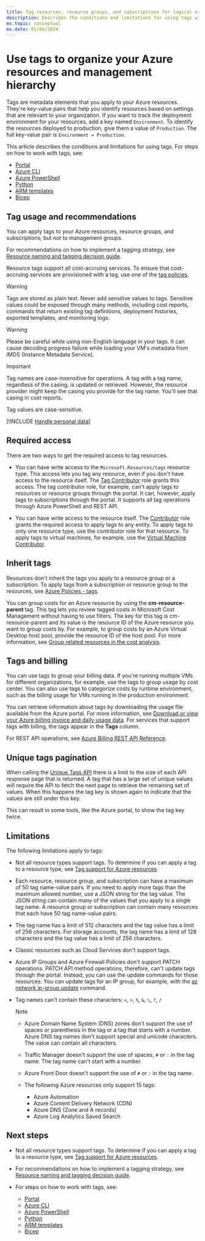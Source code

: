 ```yaml
---
title: Tag resources, resource groups, and subscriptions for logical organization
description: Describes the conditions and limitations for using tags with Azure resources.
ms.topic: conceptual
ms.date: 01/04/2024
---
```


# Use tags to organize your Azure resources and management hierarchy

Tags are metadata elements that you apply to your Azure resources. They're key-value pairs that help you identify resources based on settings that are relevant to your organization. If you want to track the deployment environment for your resources, add a key named `Environment`. To identify the resources deployed to production, give them a value of `Production`. The full key-value pair is `Environment = Production`.

This article describes the conditions and limitations for using tags. For steps on how to work with tags, see:

* [Portal](tag-resources-portal.md)
* [Azure CLI](tag-resources-cli.md)
* [Azure PowerShell](tag-resources-powershell.md)
* [Python](tag-resources-python.md)
* [ARM templates](tag-resources-templates.md)
* [Bicep](tag-resources-bicep.md)

## Tag usage and recommendations

You can apply tags to your Azure resources, resource groups, and subscriptions, but not to management groups.

For recommendations on how to implement a tagging strategy, see [Resource naming and tagging decision guide](/azure/cloud-adoption-framework/decision-guides/resource-tagging/?toc=/azure/azure-resource-manager/management/toc.json).

Resource tags support all cost-accruing services. To ensure that cost-accruing services are provisioned with a tag, use one of the [tag policies](tag-policies.md).  

> [!WARNING]
> Tags are stored as plain text. Never add sensitive values to tags. Sensitive values could be exposed through many methods, including cost reports, commands that return existing tag definitions, deployment histories, exported templates, and monitoring logs.

> [!WARNING]
> Please be careful while using non-English language in your tags. It can cause decoding progress failure while loading your VM's metadata from IMDS (Instance Metadata Service).

> [!IMPORTANT]
> Tag names are case-insensitive for operations. A tag with a tag name, regardless of the casing, is updated or retrieved. However, the resource provider might keep the casing you provide for the tag name. You'll see that casing in cost reports.
>
> Tag values are case-sensitive.

[!INCLUDE [Handle personal data](~/reusable-content/ce-skilling/azure/includes/gdpr-intro-sentence.md)]

## Required access

There are two ways to get the required access to tag resources.

- You can have write access to the `Microsoft.Resources/tags` resource type. This access lets you tag any resource, even if you don't have access to the resource itself. The [Tag Contributor](../../role-based-access-control/built-in-roles.md#tag-contributor) role grants this access. The tag contributor role, for example, can't apply tags to resources or resource groups through the portal. It can, however, apply tags to subscriptions through the portal. It supports all tag operations through Azure PowerShell and REST API.

- You can have write access to the resource itself. The [Contributor](../../role-based-access-control/built-in-roles.md#contributor) role grants the required access to apply tags to any entity. To apply tags to only one resource type, use the contributor role for that resource. To apply tags to virtual machines, for example, use the [Virtual Machine Contributor](../../role-based-access-control/built-in-roles.md#virtual-machine-contributor).

## Inherit tags

Resources don't inherit the tags you apply to a resource group or a subscription. To apply tags from a subscription or resource group to the resources, see [Azure Policies - tags](tag-policies.md).

You can group costs for an Azure resource by using the **cm-resource-parent** tag. This tag lets you review tagged costs in Microsoft Cost Management without having to use filters. The key for this tag is cm-resource-parent and its value is the resource ID of the Azure resource you want to group costs by. For example, to group costs by an Azure Virtual Desktop host pool, provide the resource ID of the host pool. For more information, see [Group related resources in the cost analysis](../../cost-management-billing/costs/group-filter.md#group-related-resources-in-the-resources-view).

## Tags and billing

You can use tags to group your billing data. If you're running multiple VMs for different organizations, for example, use the tags to group usage by cost center. You can also use tags to categorize costs by runtime environment, such as the billing usage for VMs running in the production environment.

You can retrieve information about tags by downloading the usage file available from the Azure portal. For more information, see [Download or view your Azure billing invoice and daily usage data](../../cost-management-billing/manage/download-azure-invoice-daily-usage-date.md). For services that support tags with billing, the tags appear in the **Tags** column.

For REST API operations, see [Azure Billing REST API Reference](/rest/api/billing/).

## Unique tags pagination 

When calling the [Unique Tags API](/rest/api/resources/tags/list) there is a limit to the size of each API response page that is returned. A tag that has a large set of unique values will require the API to fetch the next page to retrieve the remaining set of values. When this happens the tag key is shown again to indicate that the values are still under this key.  

This can result in some tools, like the Azure portal, to show the tag key twice.  

## Limitations

The following limitations apply to tags:

* Not all resource types support tags. To determine if you can apply a tag to a resource type, see [Tag support for Azure resources](tag-support.md).
* Each resource, resource group, and subscription can have a maximum of 50 tag name-value pairs. If you need to apply more tags than the maximum allowed number, use a JSON string for the tag value. The JSON string can contain many of the values that you apply to a single tag name. A resource group or subscription can contain many resources that each have 50 tag name-value pairs.
* The tag name has a limit of 512 characters and the tag value has a limit of 256 characters. For storage accounts, the tag name has a limit of 128 characters and the tag value has a limit of 256 characters.
* Classic resources such as Cloud Services don't support tags.
* Azure IP Groups and Azure Firewall Policies don't support PATCH operations. PATCH API method operations, therefore, can't update tags through the portal. Instead, you can use the update commands for those resources. You can update tags for an IP group, for example, with the [az network ip-group update](/cli/azure/network/ip-group#az-network-ip-group-update) command.
* Tag names can't contain these characters: `<`, `>`, `%`, `&`, `\`, `?`, `/`

   > [!NOTE]
   > * Azure Domain Name System (DNS) zones don't support the use of spaces or parenthesis in the tag or a tag that starts with a number. Azure DNS tag names don't support special and unicode characters. The value can contain all characters.
   >
   > * Traffic Manager doesn't support the use of spaces, `#` or `:` in the tag name. The tag name can't start with a number.
   >
   > * Azure Front Door doesn't support the use of `#` or `:` in the tag name.
   >
   > * The following Azure resources only support 15 tags:
   >     * Azure Automation
   >     * Azure Content Delivery Network (CDN)
   >     * Azure DNS (Zone and A records)
   >     * Azure Log Analytics Saved Search

## Next steps

* Not all resource types support tags. To determine if you can apply a tag to a resource type, see [Tag support for Azure resources](tag-support.md).
* For recommendations on how to implement a tagging strategy, see [Resource naming and tagging decision guide](/azure/cloud-adoption-framework/decision-guides/resource-tagging/?toc=/azure/azure-resource-manager/management/toc.json).
* For steps on how to work with tags, see:

  * [Portal](tag-resources-portal.md)
  * [Azure CLI](tag-resources-cli.md)
  * [Azure PowerShell](tag-resources-powershell.md)
  * [Python](tag-resources-python.md)
  * [ARM templates](tag-resources-templates.md)
  * [Bicep](tag-resources-bicep.md)
